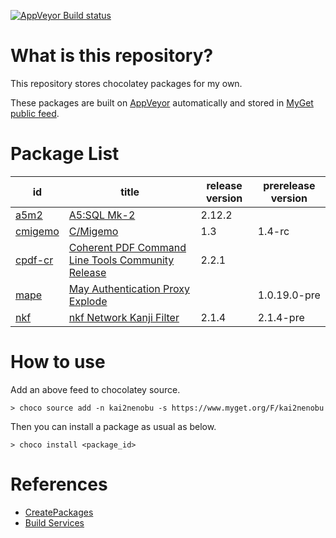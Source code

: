 [![AppVeyor Build status](https://ci.appveyor.com/api/projects/status/1vv03ri8bujes620/branch/master?svg=true)](https://ci.appveyor.com/project/kai2nenobu/chocolatey-packages/branch/master)

# What is this repository?

This repository stores chocolatey packages for my own.

These packages are built on [AppVeyor](https://www.appveyor.com/) automatically and stored in [MyGet public feed](https://www.myget.org/F/kai2nenobu).

# Package List

| id                 | title                                                                                  | release version | prerelease version |
|--------------------|----------------------------------------------------------------------------------------|-----------------|--------------------|
| [a5m2](a5m2)       | [A5:SQL Mk-2](http://a5m2.mmatsubara.com/)                                             |          2.12.2 |                    |
| [cmigemo](cmigemo) | [C/Migemo](https://github.com/koron/cmigemo)                                           |             1.3 | 1.4-rc             |
| [cpdf-cr](cpdf-cr) | [Coherent PDF Command Line Tools Community Release](http://community.coherentpdf.com/) |           2.2.1 |                    |
| [mape](mape)       | [May Authentication Proxy Explode](https://github.com/ipponshimeji/MAPE)               |                 | 1.0.19.0-pre       |
| [nkf](nkf)         | [nkf Network Kanji Filter](https://ja.osdn.net/projects/nkf/)                          |           2.1.4 | 2.1.4-pre          |

# How to use

Add an above feed to chocolatey source.

```
> choco source add -n kai2nenobu -s https://www.myget.org/F/kai2nenobu
```

Then you can install a package as usual as below.

```
> choco install <package_id>
```

# References

- [CreatePackages](https://chocolatey.org/docs/create-packages)
- [Build Services](https://docs.myget.org/docs/reference/build-services)
